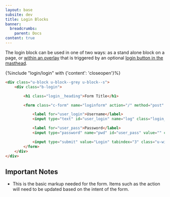 ```yaml
---
layout: base
subsite: dev
title: Login Blocks
banner:
  breadcrumbs:
    parent: Docs
content: true
---
```


The login block can be used in one of two ways: as a stand alone block on a page, or [within an overlay]({{site.url}}dev/layouts/overlay/) that is triggered by an optional [login button in the masthead]({{site.url}}dev/blocks/header/masthead#masthead-with-login-button).

{%include "login/login" with {'content': 'closeopen'}%}

```html
<div class="u-block u-block--grey u-block--s">
	<div class="b-login">

		<h1 class="login__heading">Form Title</h1>

		<form class="c-form" name="loginform" action="/" method="post" accept-charset="UTF-8">

			<label for="user_login">Username</label>
			<input type="text" id="user_login" name="log" class="login__field" value="" tabindex="1" autocapitalize="off" autocorrect="off" autofocus="autofocus" aria-required="true">

			<label for="user_pass">Password</label>
			<input type="password" name="pwd" id="user_pass" value="" class="form-control form-control input-block" tabindex="2" aria-required="true">

			<input type="submit" value="Login" tabindex="3" class="u-width-full">
		</form>
	</div>
</div>
```

## Important Notes

- This is the basic markup needed for the form. Items such as the action will need to be updated based on the intent of the form.
